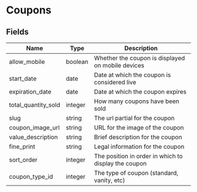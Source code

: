 # Coupons

## Fields

| Name | Type | Description |
|------|------|-------------|
| allow_mobile | boolean | Whether the coupon is displayed on mobile devices |
| start_date | date | Date at which the coupon is considered live |
| expiration_date | date | Date at which the coupon expires |
| total_quantity_sold | integer | How many coupons have been sold |
| slug | string | The url partial for the coupon |
| coupon_image_url | string | URL for the image of the coupon |
| value_description | string | Brief description for the coupon |
| fine_print | string | Legal information for the coupon |
| sort_order | integer | The position in order in which to display the coupon |
| coupon_type_id | integer | The type of coupon (standard, vanity, etc) |
